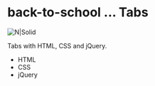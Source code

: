 # back-to-school ... Tabs

![N|Solid](http://place4code.com/img-git/tabs-git.jpg)

Tabs with HTML, CSS and jQuery.


  - HTML
  - CSS
  - jQuery
